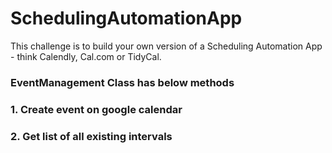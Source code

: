 # SchedulingAutomationApp
This challenge is to build your own version of a Scheduling Automation App - think Calendly, Cal.com or TidyCal.

### EventManagement Class has below methods
### 1. Create event on google calendar
### 2. Get list of all existing intervals 
